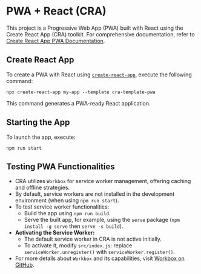 # PWA + React (CRA)

This project is a Progressive Web App (PWA) built with React using the Create React App (CRA) toolkit. For comprehensive documentation, refer to [Create React App PWA Documentation](https://create-react-app.dev/docs/making-a-progressive-web-app/).

## Create React App

To create a PWA with React using [`create-react-app`](https://create-react-app.dev/docs/getting-started), execute the following command:

```
npx create-react-app my-app --template cra-template-pwa
```

This command generates a PWA-ready React application.

## Starting the App

To launch the app, execute:

```
npm run start
```

## Testing PWA Functionalities

- CRA utilizes `Workbox` for service worker management, offering caching and offline strategies.
- By default, service workers are not installed in the development environment (when using `npm run start`).
- To test service worker functionalities:
  - Build the app using `npm run build`.
  - Serve the built app, for example, using the `serve` package (`npm install -g serve` then `serve -s build`).
- **Activating the Service Worker:**
  - The default service worker in CRA is not active initially.
  - To activate it, modify `src/index.js`: replace `serviceWorker.unregister()` with `serviceWorker.register()`.
- For more details about `Workbox` and its capabilities, visit [Workbox on GitHub](https://github.com/GoogleChrome/workbox).
